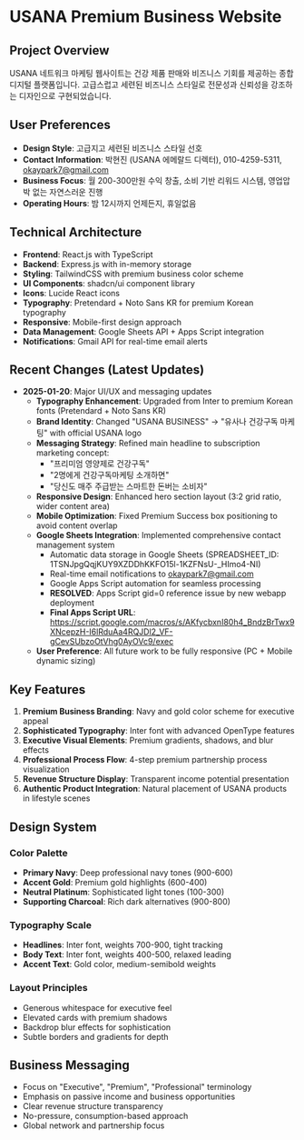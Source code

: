 # USANA Premium Business Website

## Project Overview
USANA 네트워크 마케팅 웹사이트는 건강 제품 판매와 비즈니스 기회를 제공하는 종합 디지털 플랫폼입니다. 고급스럽고 세련된 비즈니스 스타일로 전문성과 신뢰성을 강조하는 디자인으로 구현되었습니다.

## User Preferences
- **Design Style**: 고급지고 세련된 비즈니스 스타일 선호
- **Contact Information**: 박현진 (USANA 에메랄드 디렉터), 010-4259-5311, okaypark7@gmail.com
- **Business Focus**: 월 200-300만원 수익 창출, 소비 기반 리워드 시스템, 영업압박 없는 자연스러운 진행
- **Operating Hours**: 밤 12시까지 언제든지, 휴일없음

## Technical Architecture
- **Frontend**: React.js with TypeScript
- **Backend**: Express.js with in-memory storage
- **Styling**: TailwindCSS with premium business color scheme
- **UI Components**: shadcn/ui component library
- **Icons**: Lucide React icons
- **Typography**: Pretendard + Noto Sans KR for premium Korean typography
- **Responsive**: Mobile-first design approach
- **Data Management**: Google Sheets API + Apps Script integration
- **Notifications**: Gmail API for real-time email alerts

## Recent Changes (Latest Updates)
- **2025-01-20**: Major UI/UX and messaging updates
  - **Typography Enhancement**: Upgraded from Inter to premium Korean fonts (Pretendard + Noto Sans KR)
  - **Brand Identity**: Changed "USANA BUSINESS" → "유사나 건강구독 마케팅" with official USANA logo
  - **Messaging Strategy**: Refined main headline to subscription marketing concept:
    - "프리미엄 영양제로 건강구독"
    - "2명에게 건강구독마케팅 소개하면"  
    - "당신도 매주 주급받는 스마트한 돈버는 소비자"
  - **Responsive Design**: Enhanced hero section layout (3:2 grid ratio, wider content area)
  - **Mobile Optimization**: Fixed Premium Success box positioning to avoid content overlap
  - **Google Sheets Integration**: Implemented comprehensive contact management system
    - Automatic data storage in Google Sheets (SPREADSHEET_ID: 1TSNJpgQqjKUY9XZDDhKKFO15l-1KZFNsU-_HImo4-NI)
    - Real-time email notifications to okaypark7@gmail.com
    - Google Apps Script automation for seamless processing
    - **RESOLVED**: Apps Script gid=0 reference issue by new webapp deployment
    - **Final Apps Script URL**: https://script.google.com/macros/s/AKfycbxnI80h4_BndzBrTwx9XNcepzH-I6lRduAa4RQJDl2_VF-gCevSUbzoOtVhg0AyOVc9/exec
  - **User Preference**: All future work to be fully responsive (PC + Mobile dynamic sizing)

## Key Features
1. **Premium Business Branding**: Navy and gold color scheme for executive appeal
2. **Sophisticated Typography**: Inter font with advanced OpenType features
3. **Executive Visual Elements**: Premium gradients, shadows, and blur effects
4. **Professional Process Flow**: 4-step premium partnership process visualization
5. **Revenue Structure Display**: Transparent income potential presentation
6. **Authentic Product Integration**: Natural placement of USANA products in lifestyle scenes

## Design System
### Color Palette
- **Primary Navy**: Deep professional navy tones (900-600)
- **Accent Gold**: Premium gold highlights (600-400)
- **Neutral Platinum**: Sophisticated light tones (100-300)
- **Supporting Charcoal**: Rich dark alternatives (900-800)

### Typography Scale
- **Headlines**: Inter font, weights 700-900, tight tracking
- **Body Text**: Inter font, weights 400-500, relaxed leading
- **Accent Text**: Gold color, medium-semibold weights

### Layout Principles
- Generous whitespace for executive feel
- Elevated cards with premium shadows
- Backdrop blur effects for sophistication
- Subtle borders and gradients for depth

## Business Messaging
- Focus on "Executive", "Premium", "Professional" terminology
- Emphasis on passive income and business opportunities
- Clear revenue structure transparency
- No-pressure, consumption-based approach
- Global network and partnership focus